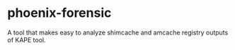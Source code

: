# phoenix-forensic
A tool that makes easy to analyze shimcache and amcache registry outputs of KAPE tool.
